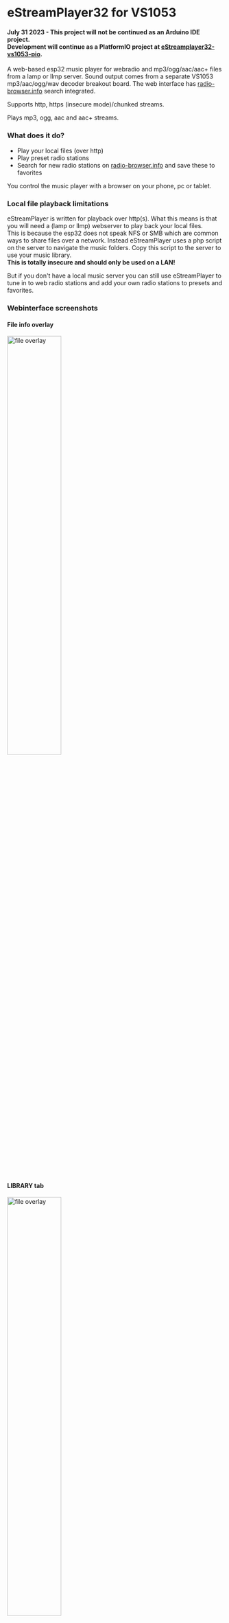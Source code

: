# eStreamPlayer32 for VS1053

#### July 31 2023 - This project will not be continued as an Arduino IDE project.<br>Development will continue as a PlatformIO project at [eStreamplayer32-vs1053-pio](https://github.com/CelliesProjects/eStreamplayer32-vs1053-pio). 

A web-based esp32 music player for webradio and mp3/ogg/aac/aac+ files from a lamp or llmp server.
Sound output comes from a separate VS1053 mp3/aac/ogg/wav decoder breakout board.
The web interface has [radio-browser.info](https://www.radio-browser.info/) search integrated.

Supports http, https (insecure mode)/chunked streams.

Plays mp3, ogg, aac and aac+ streams.

### What does it do?

-  Play your local files (over http)
-  Play preset radio stations
-  Search for new radio stations on [radio-browser.info](https://www.radio-browser.info/) and save these to favorites
 
 You control the music player with a browser on your phone, pc or tablet.


### Local file playback limitations 

eStreamPlayer is written for playback over http(s). What this means is that you will need a (lamp or llmp) webserver to play back your local files.<br>This is because the esp32 does not speak NFS or SMB which are common ways to share files over a network. Instead eStreamPlayer uses a php script on the server to navigate the music folders. Copy this script to the server to use your music library.<br>**This is totally insecure and should only be used on a LAN!**

But if you don't have a local music server you can still use eStreamPlayer to tune in to web radio stations and add your own radio stations to presets and favorites.

### Webinterface screenshots

#### File info overlay

<img src="https://user-images.githubusercontent.com/24290108/144031653-fae792d3-9465-43a3-be7a-48b92bd972c8.png" width="50%" alt="file overlay">

#### LIBRARY tab

<img src="https://user-images.githubusercontent.com/24290108/144031862-9764fe6c-6f84-4a2f-b6ad-5aeee999f056.png" width="50%" alt="file overlay">

#### WEBRADIO tab

<img src="https://user-images.githubusercontent.com/24290108/144031827-298cceee-6e40-4bb0-b107-6b7cefe11623.png" width="50%" alt="file overlay">

#### FAVORITES tab

<img src="https://user-images.githubusercontent.com/24290108/144031557-07e7238e-2e8f-4876-b297-31c82878e1af.png" width="50%" alt="file overlay">

### First boot and setup

1.  Check and set your options in `platformio.ini`
2.  Add your WiFi credentials to `include/secrets.h` as shown below.<br>
```c++
#ifndef SECRETS
#define SECRETS

const char *SSID_NAME= "wifi_network";
const char *SSID_PASSWORD = "wifi_password";

#endif
```
3.  On first boot or after a flash erase the fatfs will be formatted. This will take from a couple of seconds up to a minute depending on the size of the fatfs.
<br>You can monitor the boot/formatting progress on the serial port.
<br>Flashing an update will not erase the fatfs data.
<br>**Note: Take care to select the same partition table when updating the app otherwise the fatfs partition will be formatted.**
4.  Browse to the ip address shown on the serial port.

### Setup for local file playback

-  A [lamp](https://en.wikipedia.org/wiki/LAMP_%28software_bundle%29) or llmp webstack is required to serve local files.
Apache2 and lighttpd were tested and should work.
-  The following file headers should be sent for supported filetypes:
<br>`MP3` `audio/mpeg`
<br>`OGG` `audio/ogg` or `application/ogg`
<br>`AAC` `audio/aac`
<br>`AAC+` `audio/aacp`
<br>With a vanilla LAMP setup this will be the default.
-  The php script `eSP32_vs1053.php` has to be copied to the root of the music library. The script is fairly version agnostic.

### Libraries used in the web interface

-   The [radio-browser.info](https://www.radio-browser.info/) API is used for the search. The returned data is in the public domain.<br>See [de1.api.radio-browser.info](https://de1.api.radio-browser.info/) for API information.
-  The used icons are from [material.io](https://material.io/tools/icons/?style=baseline) and are [available under Apache2.0 license](https://www.apache.org/licenses/LICENSE-2.0.html).
-  [Reconnecting WebSocket](https://github.com/joewalnes/reconnecting-websocket) which is [available under MIT licence](https://github.com/joewalnes/reconnecting-websocket/blob/master/LICENSE.txt).
-  [Google Roboto font](https://fonts.google.com/specimen/Roboto) which is [available under Apache2.0 license](https://www.apache.org/licenses/LICENSE-2.0.html).
-  [jQuery 3.4.1](https://code.jquery.com/jquery-3.4.1.js) which is [available under MIT license](https://jquery.org/license/).

### License

MIT License

Copyright (c) 2023 Cellie

Permission is hereby granted, free of charge, to any person obtaining a copy
of this software and associated documentation files (the "Software"), to deal
in the Software without restriction, including without limitation the rights
to use, copy, modify, merge, publish, distribute, sublicense, and/or sell
copies of the Software, and to permit persons to whom the Software is
furnished to do so, subject to the following conditions:

The above copyright notice and this permission notice shall be included in all
copies or substantial portions of the Software.

THE SOFTWARE IS PROVIDED "AS IS", WITHOUT WARRANTY OF ANY KIND, EXPRESS OR
IMPLIED, INCLUDING BUT NOT LIMITED TO THE WARRANTIES OF MERCHANTABILITY,
FITNESS FOR A PARTICULAR PURPOSE AND NONINFRINGEMENT. IN NO EVENT SHALL THE
AUTHORS OR COPYRIGHT HOLDERS BE LIABLE FOR ANY CLAIM, DAMAGES OR OTHER
LIABILITY, WHETHER IN AN ACTION OF CONTRACT, TORT OR OTHERWISE, ARISING FROM,
OUT OF OR IN CONNECTION WITH THE SOFTWARE OR THE USE OR OTHER DEALINGS IN THE
SOFTWARE.

